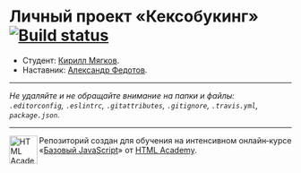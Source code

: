 # Личный проект «Кексобукинг» [![Build status][travis-image]][travis-url]

* Студент: [Кирилл Мягков](https://up.htmlacademy.ru/javascript/10/user/144854).
* Наставник: [Александр Федотов](https://htmlacademy.ru/profile/id247015).

---

_Не удаляйте и не обращайте внимание на папки и файлы:_<br>
_`.editorconfig`, `.eslintrc`, `.gitattributes`, `.gitignore`, `.travis.yml`, `package.json`._

---

<a href="https://htmlacademy.ru/intensive/javascript"><img align="left" width="50" height="50" title="HTML Academy" src="https://up.htmlacademy.ru/static/img/intensive/javascript/logo-for-github.svg"></a>

Репозиторий создан для обучения на интенсивном онлайн‑курсе «[Базовый JavaScript](https://htmlacademy.ru/intensive/javascript)» от [HTML Academy](https://htmlacademy.ru).

[travis-image]: https://travis-ci.org/htmlacademy-javascript/144854-keksobooking.svg?branch=master
[travis-url]: https://travis-ci.org/htmlacademy-javascript/144854-keksobooking
